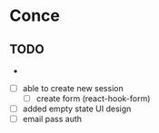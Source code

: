 # Conce

## TODO

-
- [ ] able to create new session
  - [ ] create form (react-hook-form)
- [ ] added empty state UI design
- [ ] email pass auth
